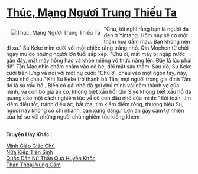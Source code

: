 <a href="https://truyentiki.com/thuc-mang-nguoi-trung-thieu-ta.31557/" title="Thúc, Mạng Ngươi Trung Thiếu Ta"><h1>Thúc, Mạng Ngươi Trung Thiếu Ta</h1></a><div style="display:table"><img align="right" style="float: left; padding: 10px;" src="https://truyentiki.com/a/img/str/src/31557.jpg" alt="Thúc, Mạng Ngươi Trung Thiếu Ta">"Chú, tôi nghĩ rằng bạn là người da đen ở Yintang. Hôm nay sẽ có một thảm họa đẫm máu. Bạn không nên đi xa." Su Keke mỉm cười với một chiếc răng trắng nhỏ. Qin Mochen từ chối ngày mù do những người lớn tuổi sắp xếp. "Chú ơi, mắt mày bị ngập nước gần đây, mặt mày hồng hào và khóe miệng vô thức nâng lên. Đây là lúc phải đi!" Tần Mạc nhìn chằm chằm vào cô bé, đôi mắt sâu thẳm. Sau đó, Su Keke cưỡi trên lưng và nói với một nụ cười: "Chú ơi, cháu véo một ngón tay, này, cháu nhớ cháu." Khi Su Keke trở thành bà Tần, mọi người trong gia đình Tần: đó là sự xấu hổ , Biến cô gái nhỏ đã gọi chú mình vài năm thành vợ của mình, và con bò già ăn cỏ, không biết xấu hổ! Qin Siye không biết xấu hổ đã quảng cáo một cách nghiêm túc về cô con dâu nhỏ của mình: "Bói toán, tìm kiếm điều tốt, tránh điều ác, bắt ma, tìm kiếm điểm rồng, thương hiệu Su, người này không có chi nhánh, bạn xứng đáng." Lợn ăn gậy câm tự nhiên của hổ so với những người chú nghiêm túc kiêng khem</div><p><br><b>Truyện Hay Khác :</b></p><a href="https://truyentiki.com/minh-giao-giao-chu.31556/" alt="Minh Giáo Giáo Chủ">Minh Giáo Giáo Chủ</a><br/><a href="https://github.com/nownovels/truyenhay/tree/master/truyenhay/30415/README.md" alt="Nửa Kiếp Tiên Sinh">Nửa Kiếp Tiên Sinh</a><br/><a href="https://github.com/nownovels/truyenhay/tree/master/truyenhay/30379/README.md" alt="Quốc Dân Nữ Thần Quá Huyễn Khốc">Quốc Dân Nữ Thần Quá Huyễn Khốc</a><br/><a href="https://www.scoop.it/topic/nownovels/p/4119039076/2020/06/13/truyen-than-thoai-vung-cam" alt="Thần Thoại Vùng Cấm">Thần Thoại Vùng Cấm</a><br/>
